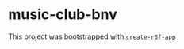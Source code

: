 # music-club-bnv

This project was bootstrapped with [`create-r3f-app`](https://github.com/utsuboco/create-r3f-app)